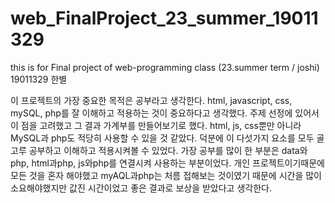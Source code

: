 # web_FinalProject_23_summer_19011329
this is for Final project of web-programming class (23.summer term / joshi) 19011329 한별

이 프로젝트의 가장 중요한 목적은 공부라고 생각한다. html, javascript, css, mySQL, php를 잘 이해하고 적용하는 것이 중요하다고 생각했다. 
주제 선정에 있어서 이 점을 고려했고 그 결과 가계부를 만들어보기로 했다.
html, js, css뿐만 아니라 MySQL과 php도 적당히 사용할 수 있을 것 같았다. 
덕분에 이 다섯가지 요소를 모두 골고루 공부하고 이해하고 적용시켜볼 수 있었다. 가장 공부를 많이 한 부분은 data와php, html과php, js와php를 연결시켜 사용하는 부분이었다.
개인 프로젝트이기때문에 모든 것을 혼자 해야했고 myAQL과php는 처름 접해보는 것이였기 때문에 시간을 많이 소요해야했지만 값진 시간이었고 좋은 결과로 보상을 받았다고 생각한다.


